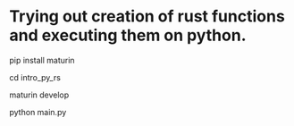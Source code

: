 # Trying out creation of rust functions and executing them on python.

pip install maturin

cd intro_py_rs

maturin develop

python main.py
